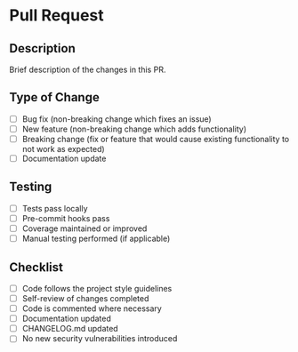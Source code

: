 # Pull Request

## Description
Brief description of the changes in this PR.

## Type of Change
- [ ] Bug fix (non-breaking change which fixes an issue)
- [ ] New feature (non-breaking change which adds functionality)
- [ ] Breaking change (fix or feature that would cause existing functionality to not work as expected)
- [ ] Documentation update

## Testing
- [ ] Tests pass locally
- [ ] Pre-commit hooks pass
- [ ] Coverage maintained or improved
- [ ] Manual testing performed (if applicable)

## Checklist
- [ ] Code follows the project style guidelines
- [ ] Self-review of changes completed
- [ ] Code is commented where necessary
- [ ] Documentation updated
- [ ] CHANGELOG.md updated
- [ ] No new security vulnerabilities introduced